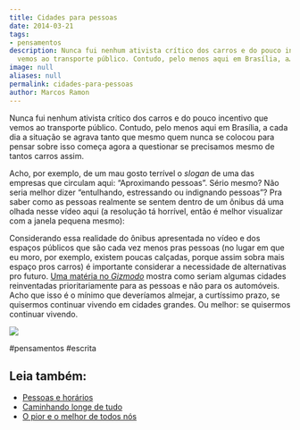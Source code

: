 ```yaml
---
title: Cidades para pessoas
date: 2014-03-21
tags:
- pensamentos
description: Nunca fui nenhum ativista crítico dos carros e do pouco incentivo que
  vemos ao transporte público. Contudo, pelo menos aqui em Brasília, a…
image: null
aliases: null
permalink: cidades-para-pessoas
author: Marcos Ramon
---
```

Nunca fui nenhum ativista crítico dos carros e do pouco incentivo que vemos ao transporte público. Contudo, pelo menos aqui em Brasília, a cada dia a situação se agrava tanto que mesmo quem nunca se colocou para pensar sobre isso começa agora a questionar se precisamos mesmo de tantos carros assim.

Acho, por exemplo, de um mau gosto terrível o _slogan_ de uma das empresas que circulam aqui: “Aproximando pessoas”. Sério mesmo? Não seria melhor dizer “entulhando, estressando ou indignando pessoas”? Pra saber como as pessoas realmente se sentem dentro de um ônibus dá uma olhada nesse vídeo aqui (a resolução tá horrível, então é melhor visualizar com a janela pequena mesmo):

Considerando essa realidade do ônibus apresentada no vídeo e dos espaços públicos que são cada vez menos pras pessoas (no lugar em que eu moro, por exemplo, existem poucas calçadas, porque assim sobra mais espaço pros carros) é importante considerar a necessidade de alternativas pro futuro. [Uma matéria no _Gizmodo_](http://gizmodo.com/5-big-new-projects-remaking-cities-into-havens-for-pede-1547358152) mostra como seriam algumas cidades reinventadas prioritariamente para as pessoas e não para os automóveis. Acho que isso é o mínimo que deveríamos almejar, a curtíssimo prazo, se quisermos continuar vivendo em cidades grandes. Ou melhor: se quisermos continuar vivendo.

<img src="/assets/img/cidades-para pessoas-medium.png">



#pensamentos #escrita<div class="leia-tambem" markdown="1">
## Leia também:

- <a href="/pessoas-e-horarios">Pessoas e horários</a>
- <a href="/caminhando-longe-de-tudo">Caminhando longe de tudo</a>
- <a href="/o-pior-e-o-melhor-de-todos-nos">O pior e o melhor de todos nós</a>
</div>